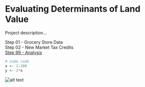# Evaluating Determinants of Land Value

Project description...



Step 01 - Grocery Store Data  
Step 02 - New Market Tax Credits  
[Step 99 - Analysis](Compile-Datasets.html)  


```R
# some code
x <- 1:100
y <- 2*x
```

![alt text](http://rffg.org/wp-content/uploads/2013/08/color_maxwell-300x206.png)
